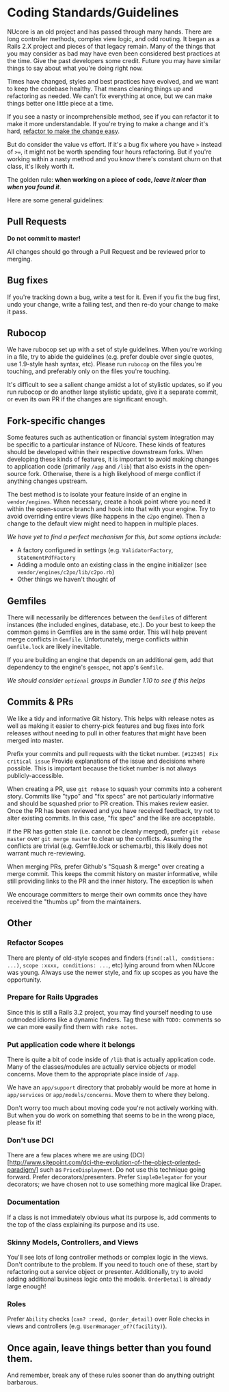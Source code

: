 # Coding Standards/Guidelines

NUcore is an old project and has passed through many hands. There are long controller methods, complex view logic, and odd routing. It began as a Rails 2.X project and pieces of that legacy remain. Many of the things that you may consider as bad may have even been considered best practices at the time. Give the past developers some credit. Future you may have similar things to say about what you're doing right now.

Times have changed, styles and best practices have evolved, and we want to keep the codebase healthy. That means cleaning things up and refactoring as needed. We can't fix everything at once, but we can make things better one little piece at a time.

If you see a nasty or incomprehensible method, see if you can refactor it to make it more understandable. If you're trying to make a change and it's hard, [refactor to make the change easy](https://twitter.com/kentbeck/status/250733358307500032).

But do consider the value vs effort. If it's a bug fix where you have `>` instead of `>=`, it might not be worth spending four hours refactoring. But if you're working within a nasty method and you know there's constant churn on that class, it's likely worth it.

The golden rule: **when working on a piece of code, _leave it nicer than when you found it_**.

Here are some general guidelines:

## Pull Requests

**Do not commit to master!**

All changes should go through a Pull Request and be reviewed prior to merging.

## Bug fixes

If you're tracking down a bug, write a test for it. Even if you fix the bug first, undo your change, write a failing test, and then re-do your change to make it pass.

## Rubocop

We have rubocop set up with a set of style guidelines. When you're working in a file,
try to abide the guidelines (e.g. prefer double over single quotes, use 1.9-style
hash syntax, etc). Please run `rubocop` on the files you're touching, and preferably only
on the files you're touching.

It's difficult to see a salient change amidst a lot of stylistic updates, so if you
run rubocop or do another large stylistic update, give it a separate commit, or even
its own PR if the changes are significant enough.

## Fork-specific changes

Some features such as authentication or financial system integration may be specific to
a particular instance of NUcore. These kinds of features should be developed within their
respective downstream forks. When developing these kinds of features, it is important to
avoid making changes to application code (primarily `/app` and `/lib`) that also exists in
the open-source fork. Otherwise, there is a high likelyhood of merge conflict if anything
changes upstream.

The best method is to isolate your feature inside of an engine in `vendor/engines`. When
necessary, create a hook point where you need it within the open-source branch and hook
into that with your engine. Try to avoid overriding entire views (like happens in the `c2po` engine). Then a change to the default view might need to happen in multiple places.

_We have yet to find a perfect mechanism for this, but some options include:_

* A factory configured in settings (e.g. `ValidatorFactory`, `StatementPdfFactory`
* Adding a module onto an existing class in the engine initializer (see `vendor/engines/c2po/lib/c2po.rb`)
* Other things we haven't thought of

## Gemfiles

There will necessarily be differences between the `Gemfile`s of different instances (the
included engines, database, etc.). Do your best to keep the common gems in Gemfiles are in
the same order. This will help prevent merge conflicts in `Gemfile`. Unfortunately, merge
conflicts within `Gemfile.lock` are likely inevitable.

If you are building an engine that depends on an additional gem, add that dependency to the
engine's `gemspec`, not app's `Gemfile`.

_We should consider `optional` groups in Bundler 1.10 to see if this helps_

## Commits & PRs

We like a tidy and informative Git history. This helps with release notes as well
as making it easier to cherry-pick features and bug fixes into fork releases without
needing to pull in other features that might have been merged into master.

Prefix your commits and pull requests with the ticket number. `[#12345] Fix critical issue` Provide explanations of the issue and decisions where possible. This is important
because the ticket number is not always publicly-accessible.

When creating a PR, use `git rebase` to squash your commits into a coherent story.
Commits like "typo" and "fix specs" are not particularly informative and should be squashed prior to PR creation. This makes review easier. Once the PR has been
reviewed and you have received feedback, try not to alter existing commits. In this case,
"fix spec" and the like are acceptable.

If the PR has gotten stale (i.e. cannot be cleanly merged), prefer `git rebase master`
over `git merge master` to clean up the conflicts. Assuming the conflicts are trivial
(e.g. Gemfile.lock or schema.rb), this likely does not warrant much re-reviewing.

When merging PRs, prefer Github's "Squash & merge" over creating a merge commit.
This keeps the commit history on master informative, while still providing links
to the PR and the inner history. The exception is when

We encourage committers to merge their own commits once they have received the
"thumbs up" from the maintainers.

## Other

### Refactor Scopes
There are plenty of old-style scopes and finders (`find(:all, conditions: ...)`, `scope :xxxx, conditions: ...`, etc) lying around from when NUcore was young. Always use the newer style, and fix up scopes as you have the opportunity.

### Prepare for Rails Upgrades
Since this is still a Rails 3.2 project, you may find yourself needing to use
outmoded idioms like a dynamic finders. Tag these with `TODO:` comments so we
can more easily find them with `rake notes`.

### Put application code where it belongs
There is quite a bit of code inside of `/lib` that is actually application code. Many of the
classes/modules are actually service objects or model concerns. Move them to the appropriate
place inside of `/app`.

We have an `app/support` directory that probably would be more at home in `app/services` or `app/models/concerns`. Move them to where they belong.

Don't worry too much about moving code you're not actively working with. But when you do work on
something that seems to be in the wrong place, please fix it!

### Don't use DCI
There are a few places where we are using (DCI)[http://www.sitepoint.com/dci-the-evolution-of-the-object-oriented-paradigm/] such as `PriceDisplayment`. Do not use this technique going forward. Prefer decorators/presenters. Prefer `SimpleDelegator` for your decorators; we have
chosen not to use something more magical like Draper.

### Documentation
If a class is not immediately obvious what its purpose is, add comments to the top of the
class explaining its purpose and its use.

### Skinny Models, Controllers, and Views
You'll see lots of long controller methods or complex logic in the views. Don't contribute to the problem. If you need to touch one of these, start by refactoring out a service object or presenter. Additionally, try to avoid adding additional business logic onto the models. `OrderDetail` is already large enough!

### Roles
Prefer `Ability` checks (`can? :read, @order_detail)` over Role checks in views and controllers (e.g. `User#manager_of?(facility)`).

## Once again, leave things better than you found them.

And remember, break any of these rules sooner than do anything outright barbarous.
